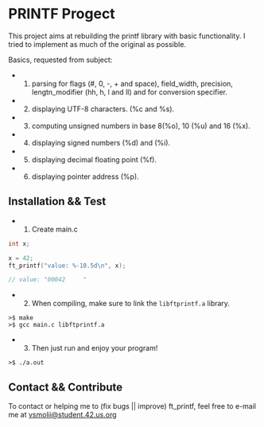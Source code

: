 # PRINTF Progect

This project aims at rebuilding the printf library with basic functionality. I tried to implement as much of the original as possible.

Basics, requested from subject:

* 1) parsing for flags (#, 0, -, + and space), field_width, precision, lengtn_modifier (hh, h, l and ll) and for conversion specifier.
* 2) displaying UTF-8 characters. (%c and %s).
* 3) computing unsigned numbers in base 8(%o), 10 (%u) and 16 (%x).
* 4) displaying signed numbers (%d) and (%i).
* 5) displaying decimal floating point (%f).
* 6) displaying pointer address (%p).

## Installation && Test

* 1) Create main.c
```c
int x;

x = 42;
ft_printf("value: %-10.5d\n", x);

// value: "00042     "
```
* 2) When compiling, make sure to link the `libftprintf.a` library.

```
>$ make
>$ gcc main.c libftprintf.a 
```

* 3) Then just run and enjoy your program!

```
>$ ./a.out
```

## Contact && Contribute

To contact or helping me to (fix bugs || improve) ft_printf, feel free to e-mail me at vsmolii@student.42.us.org
